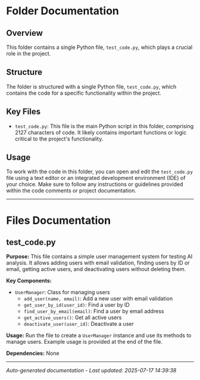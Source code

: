 # Folder Documentation

## Overview
This folder contains a single Python file, `test_code.py`, which plays a crucial role in the project.

## Structure
The folder is structured with a single Python file, `test_code.py`, which contains the code for a specific functionality within the project.

## Key Files
- `test_code.py`: This file is the main Python script in this folder, comprising 2127 characters of code. It likely contains important functions or logic critical to the project's functionality.

## Usage
To work with the code in this folder, you can open and edit the `test_code.py` file using a text editor or an integrated development environment (IDE) of your choice. Make sure to follow any instructions or guidelines provided within the code comments or project documentation.

---

# Files Documentation

## test_code.py

**Purpose:** This file contains a simple user management system for testing AI analysis. It allows adding users with email validation, finding users by ID or email, getting active users, and deactivating users without deleting them.

**Key Components:**
- `UserManager`: Class for managing users
  - `add_user(name, email)`: Add a new user with email validation
  - `get_user_by_id(user_id)`: Find a user by ID
  - `find_user_by_email(email)`: Find a user by email address
  - `get_active_users()`: Get all active users
  - `deactivate_user(user_id)`: Deactivate a user

**Usage:** Run the file to create a `UserManager` instance and use its methods to manage users. Example usage is provided at the end of the file.

**Dependencies:** None

---
*Auto-generated documentation - Last updated: 2025-07-17 14:39:38*
